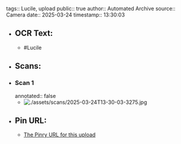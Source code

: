 tags:: Lucile, upload
public:: true
author:: Automated Archive
source:: Camera
date:: 2025-03-24
timestamp:: 13:30:03

- ## OCR Text:
	- #Lucile
- ## Scans:
- ### Scan 1
  annotated:: false
	- ![./assets/scans/2025-03-24T13-30-03-3275.jpg](./assets/scans/2025-03-24T13-30-03-3275.jpg)
- ## Pin URL:
	- [The Pinry URL for this upload](https://pinry.petau.net/pins/243/)